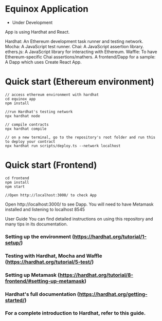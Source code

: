 # Equinox Application

- Under Development

App is using Hardhat and React.

Hardhat: An Ethereum development task runner and testing network.
Mocha: A JavaScript test runner.
Chai: A JavaScript assertion library.
ethers.js: A JavaScript library for interacting with Ethereum.
Waffle: To have Ethereum-specific Chai assertions/mathers.
A frontend/Dapp for a sample: A Dapp which uses Create React App.

# Quick start (Ethereum environment)

```
// access ethereum environment with hardhat
cd equinox app
npm install

//run Hardhat's testing network
npx hardhat node

// compile contracts
npx hardhat compile

// on a new terminal, go to the repository's root folder and run this to deploy your contract
npx hardhat run scripts/deploy.ts --network localhost

```

# Quick start (Frontend)

```
cd frontend
npm install
npm start

//Open http://localhost:3000/ to check App

```
Open http://localhost:3000/ to see Dapp. You will need to have Metamask installed and listening to localhost 8545

User Guide
You can find detailed instructions on using this repository and many tips in its documentation.

### Setting up the environment (https://hardhat.org/tutorial/1-setup/)<br>
### Testing with Hardhat, Mocha and Waffle (https://hardhat.org/tutorial/5-test/)<br>
### Setting up Metamask (https://hardhat.org/tutorial/8-frontend/#setting-up-metamask)<br>
### Hardhat's full documentation (https://hardhat.org/getting-started/)<br>
### For a complete introduction to Hardhat, refer to this guide.
